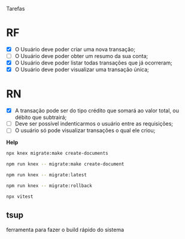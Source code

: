 Tarefas

# RF

- [x] O Usuário deve poder criar uma nova transação;
- [ ] O Usuário deve poder obter um resumo da sua conta;
- [x] O Usuário deve poder listar todas transações que já ocorreram;
- [x] O Usuário deve poder visualizar uma transação única;

# RN

- [x] A transação pode ser do tipo crédito que somará ao valor total, ou débito que subtrairá;
- [ ] Deve ser possível indenticarmos o usuário entre as requisições;
- [ ] O usuário só pode visualizar transações o qual ele criou;

**Help**

```sh
npx knex migrate:make create-documents

npm run knex -- migrate:make create-document

npm run knex -- migrate:latest

npm run knex -- migrate:rollback

npx vitest

```

## tsup 

ferramenta para fazer o build rápido do sistema